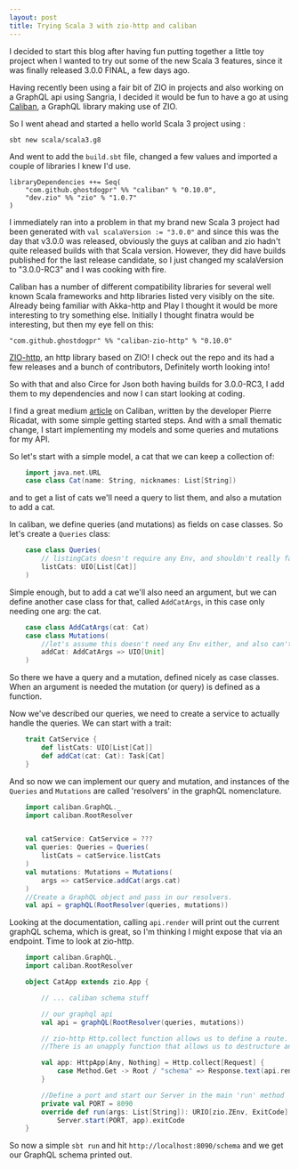 ```yaml
---
layout: post
title: Trying Scala 3 with zio-http and caliban
---
```


I decided to start this blog after having fun putting together a little toy project when I wanted to try out some of the new Scala 3 features, since it was finally released 3.0.0 FINAL, a few days ago.

Having recently been using a fair bit of ZIO in projects and also working on a GraphQL api using Sangria, I decided it would be fun to have a go at using [Caliban](https://ghostdogpr.github.io/caliban/), a GraphQL library making use of ZIO.

So I went ahead and started a hello world Scala 3 project using :
    
    sbt new scala/scala3.g8

And went to add the `build.sbt` file, changed a few values and imported a couple of libraries I knew I'd use.

    libraryDependencies ++= Seq(
        "com.github.ghostdogpr" %% "caliban" % "0.10.0",
        "dev.zio" %% "zio" % "1.0.7"
    )

I immediately ran into a problem in that my brand new Scala 3 project had been generated with `val scalaVersion := "3.0.0"` and since this was the day that v3.0.0 was released, obviously the guys at caliban and zio hadn't quite released builds with that Scala version. 
However, they did have builds published for the last release candidate, so I just changed my scalaVersion to "3.0.0-RC3" and I was cooking with fire. 

Caliban has a number of different compatibility libraries for several well known Scala frameworks and http libraries listed very visibly on the site. Already being familiar with Akka-http and Play I thought it would be more interesting to try something else. Initially I thought finatra would be interesting, but then my eye fell on this:

    "com.github.ghostdogpr" %% "caliban-zio-http" % "0.10.0"

[ZIO-http](https://github.com/dream11/zio-http), an http library based on ZIO! I check out the repo and its had a few releases and a bunch of contributors, Definitely worth looking into!

So with that and also Circe for Json both having builds for 3.0.0-RC3, I add them to my dependencies and now I can start looking at coding.

I find a great medium [article](https://medium.com/@ghostdogpr/graphql-in-scala-with-caliban-part-1-8ceb6099c3c2) on Caliban, written by the developer Pierre Ricadat, with some simple getting started steps. And with a small thematic change, I start implementing my models and some queries and mutations for my API.

So let's start with a simple model, a cat that we can keep a collection of: 
    
```scala
    import java.net.URL
    case class Cat(name: String, nicknames: List[String])
```

and to get a list of cats we'll need a query to list them, and also a mutation to add a cat.

In caliban, we define queries (and mutations) as fields on case classes. So let's create a `Queries` class:

```scala
    case class Queries(
        // listingCats doesn't require any Env, and shouldn't really fail, so UIO will do
        listCats: UIO[List[Cat]]
    )
```
Simple enough, but to add a cat we'll also need an argument, but we can define another case class for that, called `AddCatArgs`, in this case only needing one arg: the cat.

```scala
    case class AddCatArgs(cat: Cat)
    case class Mutations(
        //let's assume this doesn't need any Env either, and also can't fail, and we don't want anything back from it
        addCat: AddCatArgs => UIO[Unit]
    )
```

So there we have a query and a mutation, defined nicely as case classes. When an argument is needed the mutation (or query) is defined as a function.

Now we've described our queries, we need to create a service to actually handle the queries. We can start with a trait:

```scala
    trait CatService {
        def listCats: UIO[List[Cat]]
        def addCat(cat: Cat): Task[Cat]
    }
```

And so now we can implement our query and mutation, and instances of the `Queries` and `Mutations` are called 'resolvers' in the graphQL nomenclature. 

```scala
    import caliban.GraphQL._
    import caliban.RootResolver


    val catService: CatService = ???
    val queries: Queries = Queries(
        listCats = catService.listCats
    )
    val mutations: Mutations = Mutations(
        args => catService.addCat(args.cat)
    )
    //Create a GraphQL object and pass in our resolvers.
    val api = graphQL(RootResolver(queries, mutations))
```
Looking at the documentation, calling `api.render` will print out the current graphQL schema, which is great, so I'm thinking I might expose that via an endpoint. Time to look at zio-http.

```scala
    import caliban.GraphQL._
    import caliban.RootResolver

    object CatApp extends zio.App {

        // ... caliban schema stuff

        // our graphql api
        val api = graphQL(RootResolver(queries, mutations))

        // zio-http Http.collect function allows us to define a route. 
        //There is an unapply function that allows us to destructure an http `Request` into a tuple containing a `Method` and a `Route`

        val app: HttpApp[Any, Nothing] = Http.collect[Request] {
            case Method.Get -> Root / "schema" => Response.text(api.render)
        }

        //Define a port and start our Server in the main 'run' method 
        private val PORT = 8090
        override def run(args: List[String]): URIO[zio.ZEnv, ExitCode] = {
            Server.start(PORT, app).exitCode
    }
```

So now a simple `sbt run` and hit `http://localhost:8090/schema` and we get our GraphQL schema printed out.

